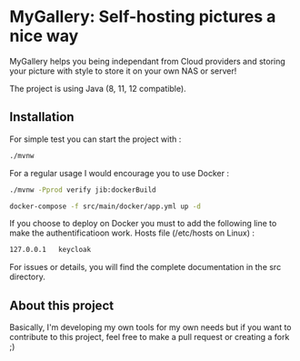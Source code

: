 # MyGallery: Self-hosting pictures a nice way

MyGallery helps you being independant from Cloud providers and storing your picture with style to store it on your own NAS or server!

The project is using Java (8, 11, 12 compatible).

## Installation

For simple test you can start the project with :
```bash
./mvnw
```

For a regular usage I would encourage you to use Docker :

```bash
./mvnw -Pprod verify jib:dockerBuild
```

```bash
docker-compose -f src/main/docker/app.yml up -d
```

If you choose to deploy on Docker you must to add the following line to make the authentificatioon work.
Hosts file (/etc/hosts on Linux) :
```bash
127.0.0.1	keycloak
```

For issues or details, you will find the complete documentation in the src directory.

## About this project

Basically, I'm developing my own tools for my own needs but if you want to contribute to this project, feel free to make a pull request or creating a fork ;) 
